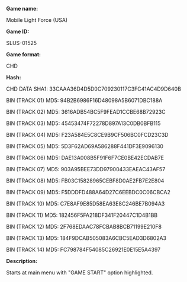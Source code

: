 **Game name:**

Mobile Light Force (USA)

**Game ID:**

SLUS-01525

**Game format:**

CHD

**Hash:**

CHD DATA SHA1: 33CAAA36D4D5D0C709230117C3FC41AC4D9D640B

BIN (TRACK 01) MD5: 94B2B6986F16D48098A5B6071DBC188A

BIN (TRACK 02) MD5: 3616ADB54BC5F9FEAD1CCBE68B72923C

BIN (TRACK 03) MD5: 45453474F72278D897A13C0DB0BFB115

BIN (TRACK 04) MD5: F23A584E5C8CE9B9CF506BC0FCD23C3D

BIN (TRACK 05) MD5: 5D3F62AD69A586288F441DF3E9096130

BIN (TRACK 06) MD5: DAE13A008B5F91F6F7CE0BE42ECDAB7E

BIN (TRACK 07) MD5: 903A95BEE73DD97900433EAEAC43AF57

BIN (TRACK 08) MD5: FB03C15828965CEBF8D0AE2FB7E2E804

BIN (TRACK 09) MD5: F5DDDFD488A64D27C6EEBDC0C06CBCA2

BIN (TRACK 10) MD5: C7E8AF9E85D58EA63E8C246BE7B094A3

BIN (TRACK 11) MD5: 182456F5FA218DF341F20447C1D4B1BB

BIN (TRACK 12) MD5: 2F768EDAAC78FCBAB8BCB71199E210F8

BIN (TRACK 13) MD5: 184F9DCAB505083A6CBC5EAD3D6802A3

BIN (TRACK 14) MD5: FC798784F54085C26921E0E15E5A4397

**Description:**

Starts at main menu with "GAME START" option highlighted.